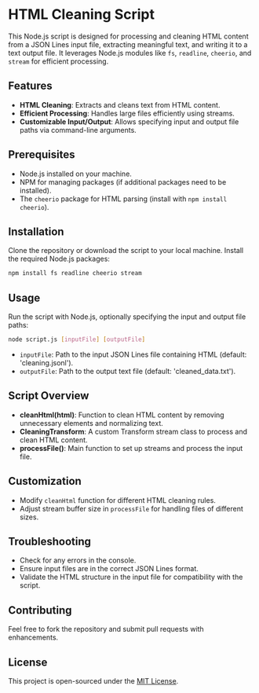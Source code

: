 # HTML Cleaning Script

This Node.js script is designed for processing and cleaning HTML content from a JSON Lines input file, extracting meaningful text, and writing it to a text output file. It leverages Node.js modules like `fs`, `readline`, `cheerio`, and `stream` for efficient processing.

## Features

- **HTML Cleaning**: Extracts and cleans text from HTML content.
- **Efficient Processing**: Handles large files efficiently using streams.
- **Customizable Input/Output**: Allows specifying input and output file paths via command-line arguments.

## Prerequisites

- Node.js installed on your machine.
- NPM for managing packages (if additional packages need to be installed).
- The `cheerio` package for HTML parsing (install with `npm install cheerio`).

## Installation

Clone the repository or download the script to your local machine. Install the required Node.js packages:

```bash
npm install fs readline cheerio stream
```

## Usage

Run the script with Node.js, optionally specifying the input and output file paths:

```bash
node script.js [inputFile] [outputFile]
```

- `inputFile`: Path to the input JSON Lines file containing HTML (default: 'cleaning.jsonl').
- `outputFile`: Path to the output text file (default: 'cleaned_data.txt').

## Script Overview

- **cleanHtml(html)**: Function to clean HTML content by removing unnecessary elements and normalizing text.
- **CleaningTransform**: A custom Transform stream class to process and clean HTML content.
- **processFile()**: Main function to set up streams and process the input file.

## Customization

- Modify `cleanHtml` function for different HTML cleaning rules.
- Adjust stream buffer size in `processFile` for handling files of different sizes.

## Troubleshooting

- Check for any errors in the console.
- Ensure input files are in the correct JSON Lines format.
- Validate the HTML structure in the input file for compatibility with the script.

## Contributing

Feel free to fork the repository and submit pull requests with enhancements.

## License

This project is open-sourced under the [MIT License](LICENSE).